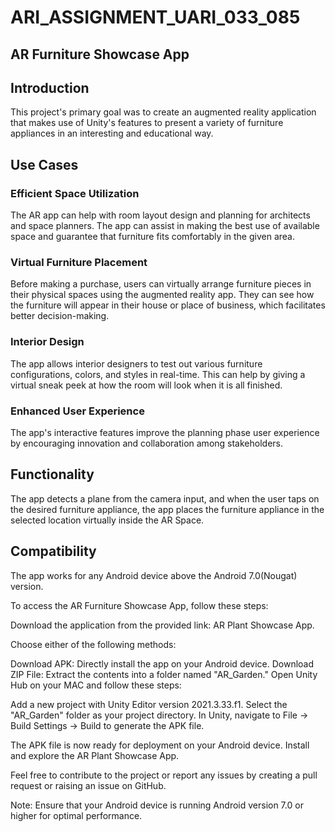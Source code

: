 # ARI_ASSIGNMENT_UARI_033_085

## AR Furniture Showcase App

## Introduction

This project's primary goal was to create an augmented reality application that makes use of Unity's features to present a variety of furniture appliances in an interesting and educational way. 

## Use Cases

### Efficient Space Utilization

The AR app can help with room layout design and planning for architects and space planners. The app can assist in making the best use of available space and guarantee that furniture fits comfortably in the given area. 

### Virtual Furniture Placement

Before making a purchase, users can virtually arrange furniture pieces in their physical spaces using the augmented reality app. They can see how the furniture will appear in their house or place of business, which facilitates better decision-making. 

### Interior Design

The app allows interior designers to test out various furniture configurations, colors, and styles in real-time. This can help by giving a 	virtual sneak peek at how the room will look when it is all finished. 

### Enhanced User Experience

The app's interactive features improve the planning phase user experience by encouraging innovation and collaboration among stakeholders. 

## Functionality

The app detects a plane from the camera input, and when the user taps on the desired furniture appliance, the app places the furniture appliance in the selected location virtually inside the AR Space.

## Compatibility

The app works for any Android device above the Android 7.0(Nougat) version. 

To access the AR Furniture Showcase App, follow these steps:

Download the application from the provided link: AR Plant Showcase App.

Choose either of the following methods:

Download APK: Directly install the app on your Android device.
Download ZIP File: Extract the contents into a folder named "AR_Garden."
Open Unity Hub on your MAC and follow these steps:

Add a new project with Unity Editor version 2021.3.33.f1.
Select the "AR_Garden" folder as your project directory.
In Unity, navigate to File -> Build Settings -> Build to generate the APK file.

The APK file is now ready for deployment on your Android device. Install and explore the AR Plant Showcase App.

Feel free to contribute to the project or report any issues by creating a pull request or raising an issue on GitHub.

Note: Ensure that your Android device is running Android version 7.0 or higher for optimal performance.
